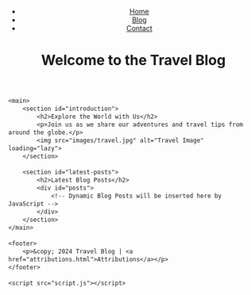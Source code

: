 <!DOCTYPE html>
<html lang="en">
<head>
    <meta charset="UTF-8">
    <meta name="viewport" content="width=device-width, initial-scale=1.0">
    <title>Travel Blog - Home</title>
    <link rel="stylesheet" href="styles.css">
</head>
<body>
    <header>
        <nav>
            <ul>
                <li><a href="index.html">Home</a></li>
                <li><a href="blog.html">Blog</a></li>
                <li><a href="contact.html">Contact</a></li>
            </ul>
        </nav>
        <h1>Welcome to the Travel Blog</h1>
    </header>

    <main>
        <section id="introduction">
            <h2>Explore the World with Us</h2>
            <p>Join us as we share our adventures and travel tips from around the globe.</p>
            <img src="images/travel.jpg" alt="Travel Image" loading="lazy">
        </section>
        
        <section id="latest-posts">
            <h2>Latest Blog Posts</h2>
            <div id="posts">
                <!-- Dynamic Blog Posts will be inserted here by JavaScript -->
            </div>
        </section>
    </main>

    <footer>
        <p>&copy; 2024 Travel Blog | <a href="attributions.html">Attributions</a></p>
    </footer>

    <script src="script.js"></script>
</body>
</html>
